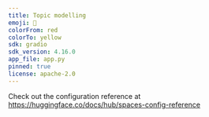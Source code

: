 ```yaml
---
title: Topic modelling
emoji: 🚀
colorFrom: red
colorTo: yellow
sdk: gradio
sdk_version: 4.16.0
app_file: app.py
pinned: true
license: apache-2.0
---
```


Check out the configuration reference at https://huggingface.co/docs/hub/spaces-config-reference
